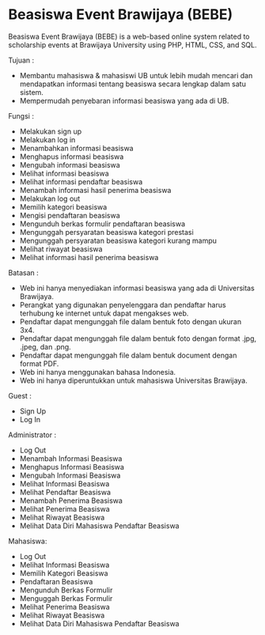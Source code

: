 # Beasiswa Event Brawijaya (BEBE)
Beasiswa Event Brawijaya (BEBE) is a web-based online system related to scholarship events at Brawijaya University using PHP, HTML, CSS, and SQL.

Tujuan :
- Membantu mahasiswa & mahasiswi UB untuk lebih mudah mencari dan mendapatkan informasi tentang beasiswa secara lengkap dalam satu sistem.
- Mempermudah penyebaran informasi beasiswa yang ada di UB.

Fungsi :
-	Melakukan sign up
-	Melakukan log in
-	Menambahkan informasi beasiswa
-	Menghapus informasi beasiswa
-	Mengubah informasi beasiswa
-	Melihat informasi beasiswa
-	Melihat informasi pendaftar beasiswa
-	Menambah informasi hasil penerima beasiswa
-	Melakukan log out
-	Memilih kategori beasiswa
-	Mengisi pendaftaran beasiswa
-	Mengunduh berkas formulir pendaftaran beasiswa
-	Mengunggah persyaratan beasiswa kategori prestasi
-	Mengunggah persyaratan beasiswa kategori kurang mampu
-	Melihat riwayat beasiswa
-	Melihat informasi hasil penerima beasiswa

Batasan :
-	Web ini hanya menyediakan informasi beasiswa yang ada di Universitas Brawijaya.
-	Perangkat yang digunakan penyelenggara dan pendaftar harus terhubung ke internet untuk dapat mengakses web.
-	Pendaftar dapat mengunggah file dalam bentuk foto dengan ukuran 3x4.
-	Pendaftar dapat mengunggah file dalam bentuk foto dengan format .jpg, .jpeg, dan .png.
-	Pendaftar dapat mengunggah file dalam bentuk document dengan format PDF.
-	Web ini hanya menggunakan bahasa Indonesia.
-	Web ini hanya diperuntukkan untuk mahasiswa Universitas Brawijaya.

Guest :
- Sign Up
- Log In

Administrator :
- Log Out
- Menambah Informasi Beasiswa
- Menghapus Informasi Beasiswa
- Mengubah Informasi Beasiswa
- Melihat Informasi Beasiswa
- Melihat Pendaftar Beasiswa
- Menambah Penerima Beasiswa
- Melihat Penerima Beasiswa
- Melihat Riwayat Beasiswa
- Melihat Data Diri Mahasiswa Pendaftar Beasiswa

Mahasiswa:
- Log Out
- Melihat Informasi Beasiswa
- Memilih Kategori Beasiswa
- Pendaftaran Beasiswa
- Mengunduh Berkas Formulir
- Menguggah Berkas Formulir
- Melihat Penerima Beasiswa
- Melihat Riwayat Beasiswa
- Melihat Data Diri Mahasiswa Pendaftar Beasiswa
